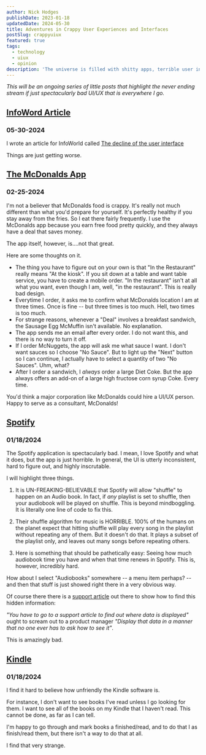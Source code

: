 ```yaml
---
author: Nick Hodges
publishDate: 2023-01-18
updatedDate: 2024-05-30
title: Adventures in Crappy User Experiences and Interfaces
postSlug: crappyuiux
featured: true
tags:
  - technology
  - uiux
  - opinion
description: 'The universe is filled with shitty apps, terrible user interfaces, and crappy user experiences'
---
```


_This will be an ongoing series of little posts that highlight the never ending stream if just spectacularly bad UI/UX that is everywhere I go._

## [InfoWord Article](#infoword-article)

### 05-30-2024

I wrote an article for InfoWorld called [The decline of the user interface](https://www.infoworld.com/article/3715333/the-decline-of-the-user-interface.html)

Things are just getting worse.

## [The McDonalds App ](#the-mcdonalds-app)

### 02-25-2024

I'm not a believer that McDonalds food is crappy. It's really not much different than what you'd prepare for yourself. It's perfectly healthy if you stay away from the fries. So I eat there fairly frequently. I use the McDonalds app because you earn free food pretty quickly, and they always have a deal that saves money.

The app itself, however, is....not that great.

Here are some thoughts on it.

- The thing you have to figure out on your own is that "In the Restaurant" really means "At the kiosk". If you sit down at a table and want table service, you have to create a mobile order. "In the restaurant" isn't at all what you want, even though I am, well, "in the restaurant". This is really bad design.
- Everytime I order, it asks me to confirm what McDonalds location I am at three times. Once is fine -- but three times is too much. Hell, two times is too much.
- For strange reasons, whenever a "Deal" involves a breakfast sandwich, the Sausage Egg McMuffin isn't available. No explanation.
- The app sends me an email after every order. I do not want this, and there is no way to turn it off.
- If I order McNuggets, the app will ask me what sauce I want. I don't want sauces so I choose "No Sauce". But to light up the "Next" button so I can continue, I actually have to select a quantity of two "No Sauces". Uhm, what?
- After I order a sandwich, I _*always*_ order a large Diet Coke. But the app always offers an add-on of a large high fructose corn syrup Coke. Every time.

You'd think a major corporation like McDonalds could hire a UI/UX person. Happy to serve as a consultant, McDonalds!

## [Spotify](#spotify)

### 01/18/2024

The Spotify application is spectacularly bad. I mean, I love Spotify and what it does, but the app is just horrible. In general, the UI is utterly inconsistent, hard to figure out, and highly inscrutable.

I will highlight three things.

1. It is UN-FREAKING-BELIEVABLE that Spotify will allow "shuffle" to happen on an Audio book. In fact, if _*any*_ playlist is set to shuffle, then your audiobook will be played on shuffle. This is beyond mindboggling. It is literally one line of code to fix this.

2. Their shuffle algorithm for music is HORRIBLE. 100% of the humans on the planet expect that hitting shuffle will play every song in the playlist without repeating any of them. But it doesn't do that. It plays a subset of the playlist only, and leaves out many songs before repeating others.

3. Here is something that should be pathetically easy: Seeing how much audiobook time you have and when that time renews in Spotify. This is, however, incredibly hard.

How about I select "Audiobooks" somewhere -- a menu item perhaps? -- and then that stuff is just showed right there in a very obvious way.

Of course there there is a [support article](https://community.spotify.com/t5/Content-Questions/Audiobook-Listen-Time-countdown/td-p/5655667?fbclid=IwAR1oLQ5_2KEHmLW2_8eTjJhEkuLXp4Z6jW2CbmKjXEgtQT-9s01hsiql7zs) out there to show how to find this hidden information:

_"You have to go to a support article to find out where data is displayed"_ ought to scream out to a product manager _"Display that data in a manner that no one ever has to ask how to see it"_.

This is amazingly bad.

## [Kindle](#kindle)

### 01/18/2024

I find it hard to believe how unfriendly the Kindle software is.

For instance, I don't want to see books I've read unless I go looking for them. I want to see all of the books on my Kindle that I haven't read. This cannot be done, as far as I can tell.

I'm happy to go through and mark books a finished/read, and to do that I as finish/read them, but there isn't a way to do that at all.

I find that very strange.
